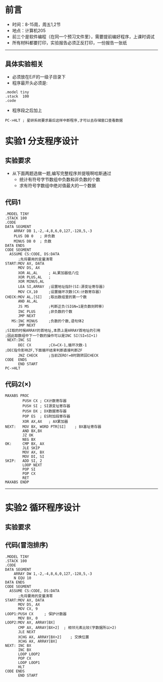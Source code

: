 # 前言
- 时间：8-15周，周五1,2节
- 地点：计算机205
- 前三个是软件编程（在同一个预习文件里），需要提前编好程序，上课时调试
- 所有材料都要打印，实验报告必须正反打印，一份报告一张纸

---
## 具体实验相关
- 必须放在E/F的一级子目录下
- 程序最开头必须是:
```
.model tiny
.stack  100
.code
```
- 程序段之后加上
```
PC->HLT ; 星研系统要求最后这样中断程序,才可以去存储窗口查看数据
```


# 实验1  分支程序设计
## 实验要求
- 从下面两题选做一题,编写完整程序并提哦啊哈斯通过
  - 统计有符号字节数组中负数和非负数的个数
  - 求有符号字数组中绝对值最大的一个数据
## 代码1
```
.MODEL TINY
.STACK 100
.CODE
DATA SEGMENT
    ARRAY DB 1,-2,-4,8,6,0,127,-128,5,-3
    PLUS DB 0   ; 非负数
    MINUS DB 0  ; 负数
DATA ENDS
CODE SEGMENT
  ASSUME CS:CODE, DS:DATA
      ;先将要用的变量清零
START:MOV AX, DATA
      MOV DS, AX
      XOR AL,AL     ; AL累加器低八位
      XOR PLUS,AL   ; 
      XOR MINUS,AL
      LEA SI,ARRAY  ;设置地址指针(SI:源变址寄存器)
      MOV CX,10	    ;设置循环次数(CX:计数寄存器)
CHECK:MOV AL,[SI]   ;取出数组里的第一个数
      AND AL,AL      
      JS MS         ;判断正负(SIGN=1是负数则转移)
      INC PLUS      ;非负数的个数
      JMP NEXT
   MS:INC MINUS     ;负数的个数,语句体2
      JMP NEXT
;SI取的时候ARRAY的首地址,本质上是ARRAY首地址的引用
;因此取数组中下一个数的操作可以是INC SI(SI=SI+1)
 NEXT:INC SI        
      DEC CX        ;CX=CX-1,循环次数-1
;DEC指令影响ZF,下面循环结束判断直接判断ZF
      JNZ CHECK     ;当前ZERO!=0时跳转回CHECK
CODE  ENDS
      END START
PC->HLT
```



## 代码2(×)
```
MAXABS PROC
        PUSH CX ; CX计数寄存器
        PUSH SI ; SI源变址寄存器
        PUSH DX ; DX数据寄存器
        POP ES  ; ES附加段寄存器
        XOR AX,AX   ; AX累加器
NEXT:   MOV BX, WORD PTR[SI]    ; BX基址寄存器
        AND BX,BX
        JZ OK
        NEG BX
OK:     CMP BX, AX
        JLE SKIP
        MOV AX, BX
        MOV DI, SI
SKIP:   ADD SI, 2
        LOOP NEXT
        POP SI
        POP CX
        RET
MAXABS ENDP
```

---
# 实验2 循环程序设计
## 实验要求


## 代码(冒泡排序)
```
.MODEL TINY
.STACK 100
.CODE
DATA SEGMENT
    ARRAY DW 1,-2,-4,8,6,0,127,-128,5,-3
    N EQU 10
DATA ENDS
CODE SEGMENT
  ASSUME CS:CODE, DS:DATA
      ;先将要用的变量清零
START:MOV AX, DATA
      MOV DS, AX
      MOV CX, 9
LOOP1:PUSH CX     ; 保护计数器
      MOV BX, 0
LOOP2:MOV AX, ARRAY[BX]
      CMP AX, ARRAY[BX+2]  ; 相邻元素比较(字数据所以+2)
      JLE NEXT
      XCHG AX, ARRAY[BX+2]    ; 交换位置
      XCHG AX, ARRAY[BX]
NEXT: INC BX
      INC BX
      LOOP LOOP2
      POP CX
      LOOP LOOP1
      HLT
CODE ENDS
      END START
```